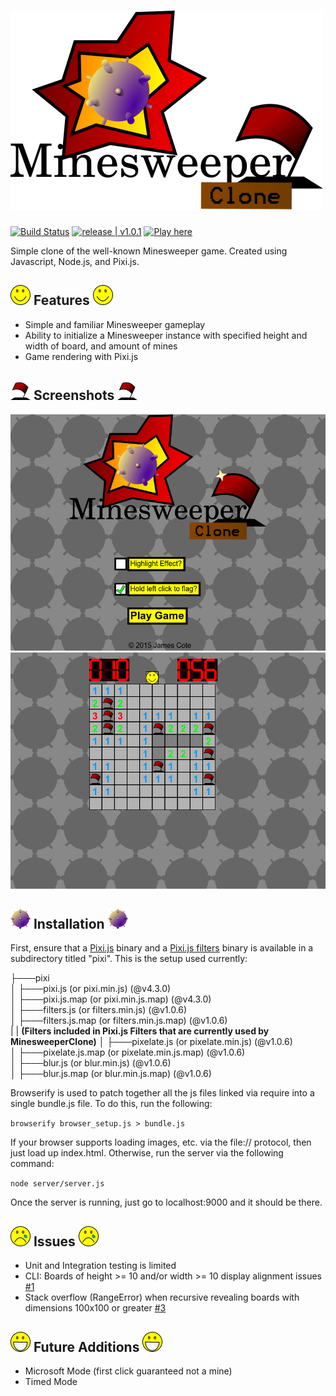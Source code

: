 # ![MinesweeperClone](img/Logo.png "MinesweeperClone Logo")

[![Build Status](https://travis-ci.org/Coteh/MinesweeperClone.svg?branch=master)](https://travis-ci.org/Coteh/MinesweeperClone) [![release | v1.0.1](https://img.shields.io/badge/release-v1.0.1-00b2ff.svg)](https://github.com/Coteh/MinesweeperClone/releases/tag/1.0.1) [![Play here](https://img.shields.io/badge/play-here-yellow.svg)](http://coteh.github.io/MinesweeperClone/)

Simple clone of the well-known Minesweeper game. Created using Javascript, Node.js, and Pixi.js.

## ![Smiley](img/Smiley.png "Smiley") Features ![Smiley](img/Smiley.png "Smiley")
- Simple and familiar Minesweeper gameplay
- Ability to initialize a Minesweeper instance with specified height and width of board, and amount of mines
- Game rendering with Pixi.js

## ![Flag](img/Flag.png "Flag") Screenshots ![Flag](img/Flag.png "Flag")
![Title Screen](screenshots/title.png "Title Screen")
![In-Game](screenshots/game.png "In-Game")

## ![Mine](img/Mine.png "Mine") Installation ![Mine](img/Mine.png "Mine")
First, ensure that a [Pixi.js](https://github.com/pixijs/pixi.js) binary and a [Pixi.js filters](https://github.com/pixijs/pixi-filters) binary is available in a subdirectory titled "pixi". This is the setup used currently:

├───pixi  
│   ├───pixi.js             (or pixi.min.js)            (@v4.3.0)  
│   ├───pixi.js.map         (or pixi.min.js.map)        (@v4.3.0)  
│   ├───filters.js          (or filters.min.js)         (@v1.0.6)  
│   ├───filters.js.map      (or filters.min.js.map)     (@v1.0.6)  
|   | **(Filters included in Pixi.js Filters that are currently used by MinesweeperClone)**
│   ├───pixelate.js         (or pixelate.min.js)        (@v1.0.6)  
│   ├───pixelate.js.map     (or pixelate.min.js.map)    (@v1.0.6)  
│   ├───blur.js             (or blur.min.js)            (@v1.0.6)  
│   ├───blur.js.map         (or blur.min.js.map)        (@v1.0.6)  

Browserify is used to patch together all the js files linked via require into a single bundle.js file. To do this, run the following:

`browserify browser_setup.js > bundle.js`

If your browser supports loading images, etc. via the file:// protocol, then just load up index.html. Otherwise, run the server via the following command:

`node server/server.js`

Once the server is running, just go to localhost:9000 and it should be there.

## ![Smiley Sad](img/Smiley_sad.png "Smiley_sad") Issues ![Smiley Sad](img/Smiley_sad.png "Smiley_sad")
- Unit and Integration testing is limited
- CLI: Boards of height >= 10 and/or width >= 10 display alignment issues [#1](https://github.com/Coteh/MinesweeperClone/issues/1)
- Stack overflow (RangeError) when recursive revealing boards with dimensions 100x100 or greater [#3](https://github.com/Coteh/MinesweeperClone/issues/3)

## ![Smiley Happy](img/Smiley_proud.png "Smiley_proud") Future Additions ![Smiley Happy](img/Smiley_proud.png "Smiley_proud")
- Microsoft Mode (first click guaranteed not a mine)
- Timed Mode

